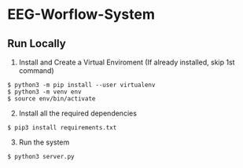 # EEG-Worflow-System

## Run Locally
1. Install and Create a Virtual Enviroment (If already installed, skip 1st command)  
```
$ python3 -m pip install --user virtualenv
$ python3 -m venv env
$ source env/bin/activate
```
2. Install all the required dependencies  
```
$ pip3 install requirements.txt
```
3. Run the system  
```
$ python3 server.py
```
